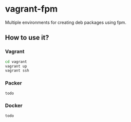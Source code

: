 # vagrant-fpm
Multiple environments for creating deb packages using fpm.

## How to use it?
### Vagrant 
```bash
cd vagrant
vagrant up
vagrant ssh
```

### Packer
```bash
todo
```

### Docker
```bash
todo
```

